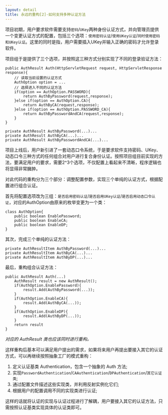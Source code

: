 ```yaml
---
layout: detail
title: 永远的重构[2]-如何支持多种认证方法
---
```

项目初期，用户要求软件需要支持`密码`/`UKey`两种身份认证方式，并向管理员提供一个变更认证方式的配置，包括三个选项：`使用密码认证`/`使用UKey认证`/`同时使用密码和UKey认证`。这里的同时是指，用户需要插入UKey并输入正确的密码才允许登录软件。

项目组于是提供了三个选项，并按照这三种方式分别实现了不同的登录验证方法：

    public AuthResult Auth(HttpServletRequest request, HttpServletResponse response){
        // 读取当前设置的认证方式
        AuthOption option = ...
        // 选择进入不同的认证方法
        if(option == AuthOption.PASSWORD){
            return AuthByPassword(request,response);
        }else if(option == AuthOption.CA){
            return AuthByCA(request,response);
        }else if(option == AuthOption.PASSWORD_CA){
            return AuthByPasswordAndCA(request,response);
        }
    }

    private AuthResult AuthByPassword(...)...
    private AuthResult AuthByCA(...)...
    private AuthResult AuthByPasswordAndCA(...)...

项目上线后，用户新引进了一套动态口令系统，于是要求软件支持密码、UKey、动态口令三种方式的任何组合对用户进行复合身份认证。按照项目组目前实现的方法，要满足用户的要求，需要2^3个选项，不仅配置上看起来不清晰，程序逻辑也将显得非常臃肿。

对此代码的重构分为三个部分：调整配置参数，实现三个单纯的认证方式，根据配置进行组合认证。

首先将配置选项改为三组：`是否启用密码认证`/`是否启用UKey认证`/`是否启用动态口令认证`，对应的AuthOption由原来的枚举变更为一个类：

    class AuthOption{
        public boolean EnablePassword;
        public boolean EnableCA;
        public boolean EnableDP;
    }

其次，完成三个单纯的认证方法：

    private AuthResultItem AuthByPassword(...)...
    private AuthResultItem AuthByCA(...)...
    private AuthResultItem AuthByDP(...)...

最后，重构组合认证方法：

    public AuthResult Auth(...)
        AuthResult result = new AuthResult();
        if(AuthOption.EnablePassword){
            result.Add(AuthByPassword(...));
        }
        if(AuthOption.EnableCA){
            result.Add(AuthByCA(...));
        }
        if(AuthOption.EnableDP){
            result.Add(AuthByDP(...));
        }
        return result
    }

*对应的 AuthResult 类也应该同时进行重构。*

这样重构后基本可以满足用户提出的需求，如果将来用户再提出要接入其它的认证方式，可以再继续按照抽象工厂的模式重构：

1. 定义认证基类 Authentication，包含一个抽象的 Auth 方法;
2. 实现`PasswordAuthentication`/`CAAuthentication`/`DPAuthentication`/`其它认证类`;
3. 通过配置文件描述这些实现类，并利用反射实例化它们;
4. 根据用户的配置调用不同的实现类进行认证;

这样的话就将认证的实现与认证过程进行了解耦，用户要接入其它的认证方法，只需按照认证基类实现具体的认证类即可。

